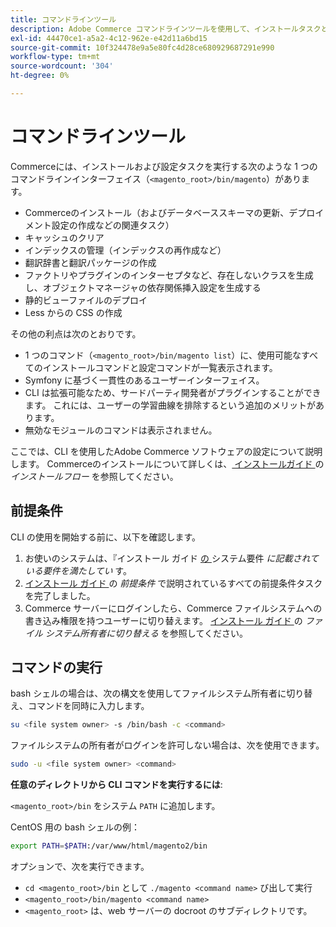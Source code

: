 ```yaml
---
title: コマンドラインツール
description: Adobe Commerce コマンドラインツールを使用して、インストールタスクと設定タスクを実行する方法を説明します。 CLI のコマンドと管理機能を確認します。
exl-id: 44470ce1-a5a2-4c12-962e-e42d11a6bd15
source-git-commit: 10f324478e9a5e80fc4d28ce680929687291e990
workflow-type: tm+mt
source-wordcount: '304'
ht-degree: 0%

---
```


# コマンドラインツール

Commerceには、インストールおよび設定タスクを実行する次のような 1 つのコマンドラインインターフェイス（`<magento_root>/bin/magento`）があります。

- Commerceのインストール（およびデータベーススキーマの更新、デプロイメント設定の作成などの関連タスク）
- キャッシュのクリア
- インデックスの管理（インデックスの再作成など）
- 翻訳辞書と翻訳パッケージの作成
- ファクトリやプラグインのインターセプタなど、存在しないクラスを生成し、オブジェクトマネージャの依存関係挿入設定を生成する
- 静的ビューファイルのデプロイ
- Less からの CSS の作成

その他の利点は次のとおりです。

- 1 つのコマンド（`<magento_root>/bin/magento list`）に、使用可能なすべてのインストールコマンドと設定コマンドが一覧表示されます。
- Symfony に基づく一貫性のあるユーザーインターフェイス。
- CLI は拡張可能なため、サードパーティ開発者がプラグインすることができます。 これには、ユーザーの学習曲線を排除するという追加のメリットがあります。
- 無効なモジュールのコマンドは表示されません。

ここでは、CLI を使用したAdobe Commerce ソフトウェアの設定について説明します。 Commerceのインストールについて詳しくは、[ インストールガイド ](../../installation/overview.md) の _インストールフロー_ を参照してください。

## 前提条件

CLI の使用を開始する前に、以下を確認します。

1. お使いのシステムは、『インストール ガイド [ の ](../../installation/system-requirements.md) システム要件 _に記載されている要件を満たしてい_ す。
1. [ インストール ガイド ](../../installation/prerequisites/overview.md) の _前提条件_ で説明されているすべての前提条件タスクを完了しました。
1. Commerce サーバーにログインしたら、Commerce ファイルシステムへの書き込み権限を持つユーザーに切り替えます。 [ インストール ガイド ](../../installation/prerequisites/file-system/overview.md) の _ファイル システム所有者に切り替える_ を参照してください。

## コマンドの実行

bash シェルの場合は、次の構文を使用してファイルシステム所有者に切り替え、コマンドを同時に入力します。

```bash
su <file system owner> -s /bin/bash -c <command>
```

ファイルシステムの所有者がログインを許可しない場合は、次を使用できます。

```bash
sudo -u <file system owner> <command>
```

**任意のディレクトリから CLI コマンドを実行するには**:

`<magento_root>/bin` をシステム `PATH` に追加します。

CentOS 用の bash シェルの例：

```bash
export PATH=$PATH:/var/www/html/magento2/bin
```

オプションで、次を実行できます。

- `cd <magento_root>/bin` として `./magento <command name>` び出して実行
- `<magento_root>/bin/magento <command name>`
- `<magento_root>` は、web サーバーの docroot のサブディレクトリです。
